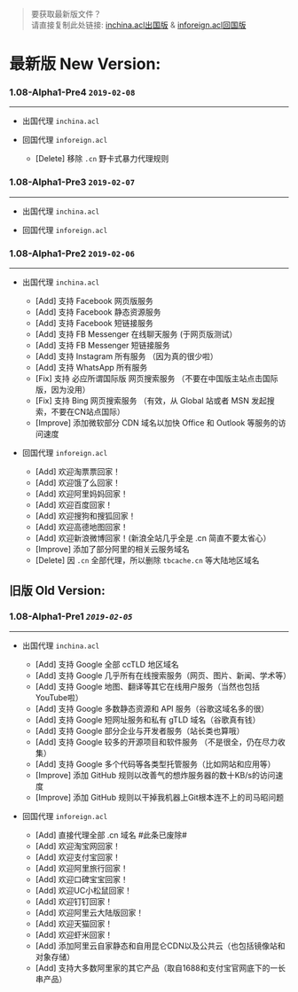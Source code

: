 > 要获取最新版文件？  
> 请直接复制此处链接: [inchina.acl出国版](https://raw.githubusercontent.com/Windelight/SuperACL/master/inchina.acl) & [inforeign.acl回国版](https://raw.githubusercontent.com/Windelight/SuperACL/master/inforeign.acl)

# **最新版 New Version:**

### **1.08-Alpha1-Pre4** `2019-02-08`
***
- 出国代理 `inchina.acl`

- 回国代理 `inforeign.acl`
    - [Delete] 移除 `.cn` 野卡式暴力代理规则

### **1.08-Alpha1-Pre3** `2019-02-07`
***
- 出国代理 `inchina.acl`

- 回国代理 `inforeign.acl`

### **1.08-Alpha1-Pre2** `2019-02-06`
***
- 出国代理 `inchina.acl`
    - [Add] 支持 Facebook 网页版服务
    - [Add] 支持 Facebook 静态资源服务
    - [Add] 支持 Facebook 短链接服务
    - [Add] 支持 FB Messenger 在线聊天服务 (于网页版测试）
    - [Add] 支持 FB Messenger 短链接服务 
    - [Add] 支持 Instagram 所有服务 （因为真的很少啦）
    - [Add] 支持 WhatsApp 所有服务
    - [Fix] 支持 必应所谓国际版 网页搜索服务 （不要在中国版主站点击国际版，因为没用）
    - [Fix] 支持 Bing 网页搜索服务 （有效，从 Global 站或者 MSN 发起搜索，不要在CN站点国际）
    - [Improve] 添加微软部分 CDN 域名以加快 Office 和 Outlook 等服务的访问速度
    
- 回国代理 `inforeign.acl`
    - [Add] 欢迎淘票票回家！
    - [Add] 欢迎饿了么回家！
    - [Add] 欢迎阿里妈妈回家！
    - [Add] 欢迎百度回家！
    - [Add] 欢迎搜狗和搜狐回家！ 
    - [Add] 欢迎高德地图回家！
    - [Add] 欢迎新浪微博回家！(新浪全站几乎全是 .cn 简直不要太省心）
    - [Improve] 添加了部分阿里的相关云服务域名
    - [Delete] 因 `.cn` 全部代理，所以删除 `tbcache.cn` 等大陆地区域名
    
## **旧版 Old Version:**

### **1.08-Alpha1-Pre1**   _`2019-02-05`_
***
- 出国代理 `inchina.acl`  
    - [Add] 支持 Google 全部 ccTLD 地区域名
    - [Add] 支持 Google 几乎所有在线搜索服务（网页、图片、新闻、学术等）
    - [Add] 支持 Google 地图、翻译等其它在线用户服务（当然也包括YouTube啦）
    - [Add] 支持 Google 多数静态资源和 API 服务（谷歌这域名多的很）
    - [Add] 支持 Google 短网址服务和私有 gTLD 域名（谷歌真有钱）
    - [Add] 支持 Google 部分企业与开发者服务（站长类也算哦）
    - [Add] 支持 Google 较多的开源项目和软件服务 （不是很全，仍在尽力收集）
    - [Add] 支持 Google 多个代码等各类型托管服务（比如网站和应用等）
    - [Improve] 添加 GitHub 规则以改善气的想炸服务器的数十KB/s的访问速度
    - [Improve] 添加 GitHub 规则以干掉我机器上Git根本连不上的司马昭问题
  
- 回国代理 `inforeign.acl`  
    - [Add] 直接代理全部 .cn 域名  #此条已废除#
    - [Add] 欢迎淘宝网回家！
    - [Add] 欢迎支付宝回家！
    - [Add] 欢迎阿里旅行回家！
    - [Add] 欢迎口碑宝宝回家！
    - [Add] 欢迎UC小松鼠回家！
    - [Add] 欢迎钉钉回家！
    - [Add] 欢迎阿里云大陆版回家！
    - [Add] 欢迎天猫回家！
    - [Add] 欢迎虾米回家！
    - [Add] 添加阿里云自家静态和自用昆仑CDN以及公共云（也包括镜像站和对象存储）
    - [Add] 支持大多数阿里家的其它产品（取自1688和支付宝官网底下的一长串产品）
